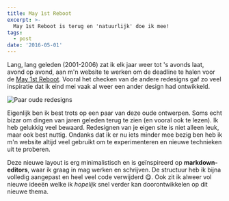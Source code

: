```yaml
---
title: May 1st Reboot
excerpt: >-
  May 1st Reboot is terug en 'natuurlijk' doe ik mee!
tags:
  - post
date: '2016-05-01'
---
```


Lang, lang geleden (2001-2006) zat ik elk jaar weer tot 's avonds laat, avond op avond, aan m'n website te werken om de deadline te halen voor de [May 1st Reboot](http://www.may1reboot.com/). Vooral het checken van de andere redesigns gaf zo veel inspiratie dat ik eind mei vaak al weer een ander design had ontwikkeld.

<img src="/static/images/uploads/screenshots.jpg" alt="Paar oude redesigns" />

Eigenlijk ben ik best trots op een paar van deze oude ontwerpen. Soms echt bizar om dingen van jaren geleden terug te zien (en vooral ook te lezen). Ik heb gelukkig veel bewaard. Redesignen van je eigen site is niet alleen leuk, maar ook best nuttig. Ondanks dat ik er nu iets minder mee bezig ben heb ik m'n website altijd veel gebruikt om te experimenteren en nieuwe technieken uit te proberen.

Deze nieuwe layout is erg minimalistisch en is geïnspireerd op __markdown-editors__, waar ik graag in mag werken en schrijven. De structuur heb ik bijna volledig aangepast en heel veel code verwijderd 😋. Ook zit ik alweer vol nieuwe ideeën welke ik _hopelijk_ snel verder kan doorontwikkelen op dit nieuwe thema.
